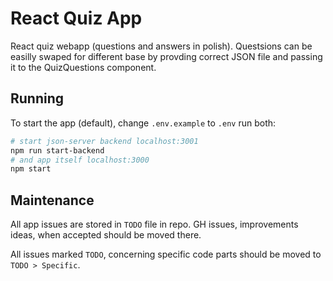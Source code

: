 # React Quiz App

React quiz webapp (questions and answers in polish). Questsions can be easilly swaped for different base by provding correct JSON file and passing it to the QuizQuestions component.

## Running

To start the app (default), change `.env.example` to `.env` run both:

```bash
# start json-server backend localhost:3001
npm run start-backend
# and app itself localhost:3000
npm start
```

## Maintenance

All app issues are stored in `TODO` file in repo. GH issues, improvements ideas, when accepted should be moved there.

All issues marked `TODO`, concerning specific code parts should be moved to `TODO > Specific`.